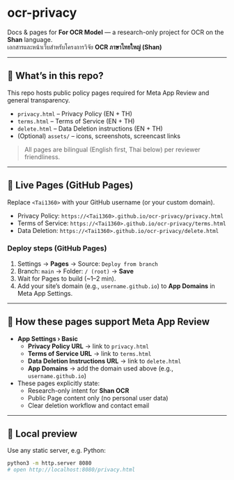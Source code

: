 # ocr-privacy

Docs & pages for **For OCR Model** — a research-only project for OCR on the **Shan** language.  
เอกสารและหน้าเว็บสำหรับโครงการวิจัย **OCR ภาษาไทยใหญ่ (Shan)**

---

## 🔎 What’s in this repo?
This repo hosts public policy pages required for Meta App Review and general transparency.

- `privacy.html` – Privacy Policy (EN + TH)
- `terms.html` – Terms of Service (EN + TH)
- `delete.html` – Data Deletion instructions (EN + TH)
- (Optional) `assets/` – icons, screenshots, screencast links

> All pages are bilingual (English first, Thai below) per reviewer friendliness.

---

## 🔗 Live Pages (GitHub Pages)

Replace `<Tai1360>` with your GitHub username (or your custom domain).

- Privacy Policy: `https://<Tai1360>.github.io/ocr-privacy/privacy.html`
- Terms of Service: `https://<Tai1360>.github.io/ocr-privacy/terms.html`
- Data Deletion: `https://<Tai1360>.github.io/ocr-privacy/delete.html`

### Deploy steps (GitHub Pages)
1. Settings → **Pages** → Source: `Deploy from branch`
2. Branch: `main` → Folder: `/ (root)` → **Save**
3. Wait for Pages to build (~1–2 min).  
4. Add your site’s domain (e.g., `username.github.io`) to **App Domains** in Meta App Settings.

---

## 🧩 How these pages support Meta App Review

- **App Settings › Basic**
  - **Privacy Policy URL** → link to `privacy.html`
  - **Terms of Service URL** → link to `terms.html`
  - **Data Deletion Instructions URL** → link to `delete.html`
  - **App Domains** → add the domain used above (e.g., `username.github.io`)
- These pages explicitly state:
  - Research-only intent for **Shan OCR**
  - Public Page content only (no personal user data)
  - Clear deletion workflow and contact email

---

## 🧪 Local preview

Use any static server, e.g. Python:

```bash
python3 -m http.server 8080
# open http://localhost:8080/privacy.html
